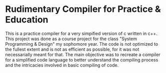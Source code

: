 Rudimentary Compiler for Practice & Education
=

This is a practice compiler for a very simpified version of c written in 
c++. This project was done as a course project for the class "System 
Programming & Design" my sophomore year. The code is not optimized to the 
fullest extent and is not as efficient as possible, for it was not 
necessarially meant for that. The main objective was to recreate a compiler 
for a simplified code language to better understand the compiling process 
and the intricacies involved in basic compiling of code.
